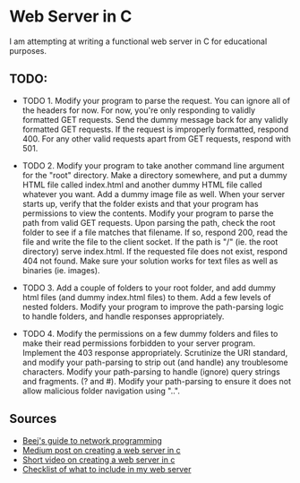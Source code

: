 # Web Server in C

I am attempting at writing a functional web server in C for educational purposes.

## TODO:

* TODO 1. Modify your program to parse the request. You can ignore all of the headers for now. For now, you're only responding to validly formatted GET requests. Send the dummy message back for any validly formatted GET requests. If the request is improperly formatted, respond 400. For any other valid requests apart from GET requests, respond with 501.

* TODO 2. Modify your program to take another command line argument for the "root" directory. Make a directory somewhere, and put a dummy HTML file called index.html and another dummy HTML file called whatever you want. Add a dummy image file as well. When your server starts up, verify that the folder exists and that your program has permissions to view the contents. Modify your program to parse the path from valid GET requests. Upon parsing the path, check the root folder to see if a file matches that filename. If so, respond 200, read the file and write the file to the client socket. If the path is "/" (ie. the root directory) serve index.html. If the requested file does not exist, respond 404 not found. Make sure your solution works for text files as well as binaries (ie. images).

* TODO 3. Add a couple of folders to your root folder, and add dummy html files (and dummy index.html files) to them. Add a few levels of nested folders. Modify your program to improve the path-parsing logic to handle folders, and handle responses appropriately.

* TODO 4. Modify the permissions on a few dummy folders and files to make their read permissions forbidden to your server program. Implement the 403 response appropriately. Scrutinize the URI standard, and modify your path-parsing to strip out (and handle) any troublesome characters. Modify your path-parsing to handle (ignore) query strings and fragments. (? and #). Modify your path-parsing to ensure it does not allow malicious folder navigation using "..".

## Sources

* [Beej's guide to network programming](https://beej.us/guide/bgnet/html/)
* [Medium post on creating a web server in c](https://aleksazatezalo.medium.com/creating-a-web-server-in-c-55ad33ff51b3)
* [Short video on creating a web server in c](https://www.youtube.com/watch?v=cEH_ipqHbUw&ab_channel=ImranRahman)
* [Checklist of what to include in my web server](https://old.reddit.com/r/C_Programming/comments/kbfa6t/building_a_http_server_in_c/gfh8kid/)
